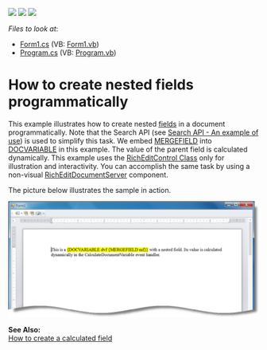 <!-- default badges list -->
![](https://img.shields.io/endpoint?url=https://codecentral.devexpress.com/api/v1/VersionRange/128609796/20.1.2%2B)
[![](https://img.shields.io/badge/Open_in_DevExpress_Support_Center-FF7200?style=flat-square&logo=DevExpress&logoColor=white)](https://supportcenter.devexpress.com/ticket/details/E4004)
[![](https://img.shields.io/badge/📖_How_to_use_DevExpress_Examples-e9f6fc?style=flat-square)](https://docs.devexpress.com/GeneralInformation/403183)
<!-- default badges end -->
<!-- default file list -->
*Files to look at*:

* [Form1.cs](./CS/Form1.cs) (VB: [Form1.vb](./VB/Form1.vb))
* [Program.cs](./CS/Program.cs) (VB: [Program.vb](./VB/Program.vb))
<!-- default file list end -->
# How to create nested fields programmatically


<p>This example illustrates how to create nested <a href="http://documentation.devexpress.com/#WindowsForms/CustomDocument11166"><u>fields</u></a> in a document programmatically. Note that the Search API (see <a href="https://www.devexpress.com/Support/Center/p/E3147">Search API - An example of use</a>) is used to simplify this task. We embed <a href="http://documentation.devexpress.com/#WindowsForms/CustomDocument9714"><u>MERGEFIELD</u></a> into <a href="http://documentation.devexpress.com/#WindowsForms/CustomDocument9721"><u>DOCVARIABLE</u></a> in this example. The value of the parent field is calculated dynamically. This example uses the <a href="http://documentation.devexpress.com/#WindowsForms/clsDevExpressXtraRichEditRichEditControltopic"><u>RichEditControl Class</u></a> only for illustration and interactivity. You can accomplish the same task by using a non-visual <a href="http://search.devexpress.com/?q=RichEditDocumentServer&p=T0|P0|0&d=2943"><u>RichEditDocumentServer</u></a> component.</p><p>The picture below illustrates the sample in action.</p><p><img src="https://raw.githubusercontent.com/DevExpress-Examples/how-to-create-nested-fields-programmatically-e4004/13.1.4+/media/acfefc33-2f56-422c-b147-caafe398368f.png"></p><p><strong>See </strong><strong>Al</strong><strong>so:</strong><strong><br />
</strong><a href="https://www.devexpress.com/Support/Center/p/E3663">How to create a calculated field</a></p>

<br/>


